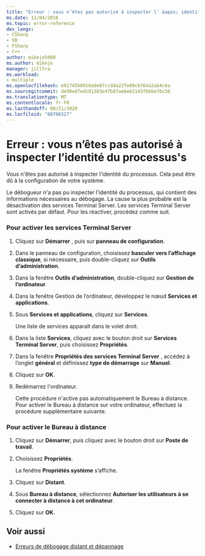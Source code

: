 ```yaml
---
title: "Erreur : vous n’êtes pas autorisé à inspecter l' &apos; identité du processus | Microsoft Docs"
ms.date: 11/04/2016
ms.topic: error-reference
dev_langs:
- CSharp
- VB
- FSharp
- C++
author: mikejo5000
ms.author: mikejo
manager: jillfra
ms.workload:
- multiple
ms.openlocfilehash: e91745b8910a9e87ccd4a22fe09c6764a2ab4c6a
ms.sourcegitcommit: de98ed7edc81383e47b87ae6e61143fbbbe7bc56
ms.translationtype: MT
ms.contentlocale: fr-FR
ms.lasthandoff: 08/21/2020
ms.locfileid: "88706527"
---
```

# <a name="error-you-do-not-have-permission-to-inspect-the-process39s-identity"></a>Erreur : vous n’êtes pas autorisé à inspecter l’identité du processus&#39;s
Vous n'êtes pas autorisé à inspecter l'identité du processus. Cela peut être dû à la configuration de votre système.

 Le débogueur n'a pas pu inspecter l'identité du processus, qui contient des informations nécessaires au débogage. La cause la plus probable est la désactivation des services Terminal Server. Les services Terminal Server sont activés par défaut. Pour les réactiver, procédez comme suit.

### <a name="to-enable-terminal-services"></a>Pour activer les services Terminal Server

1. Cliquez sur **Démarrer** , puis sur **panneau de configuration**.

2. Dans le panneau de configuration, choisissez **basculer vers l’affichage classique**, si nécessaire, puis double-cliquez sur **Outils d’administration**.

3. Dans la fenêtre **Outils d’administration**, double-cliquez sur **Gestion de l’ordinateur**.

4. Dans la fenêtre Gestion de l’ordinateur, développez le nœud **Services et applications**.

5. Sous **Services et applications**, cliquez sur **Services**.

     Une liste de services apparaît dans le volet droit.

6. Dans la liste **Services**, cliquez avec le bouton droit sur **Services Terminal Server**, puis choisissez **Propriétés**.

7. Dans la fenêtre **Propriétés des services Terminal Server** , accédez à l’onglet **général** et définissez **type de démarrage** sur **Manuel**.

8. Cliquez sur **OK**.

9. Redémarrez l'ordinateur.

     Cette procédure n'active pas automatiquement le Bureau à distance. Pour activer le Bureau à distance sur votre ordinateur, effectuez la procédure supplémentaire suivante.

### <a name="to-enable-remote-desktop"></a>Pour activer le Bureau à distance

1. Cliquez sur **Démarrer**, puis cliquez avec le bouton droit sur **Poste de travail**.

2. Choisissez **Propriétés**.

     La fenêtre **Propriétés système** s’affiche.

3. Cliquez sur **Distant**.

4. Sous **Bureau à distance**, sélectionnez **Autoriser les utilisateurs à se connecter à distance à cet ordinateur**.

5. Cliquez sur **OK**.

## <a name="see-also"></a>Voir aussi
- [Erreurs de débogage distant et dépannage](../debugger/remote-debugging-errors-and-troubleshooting.md)
